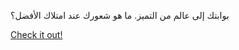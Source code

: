 بوابتك إلى عالم من التميز. ما هو شعورك عند امتلاك الأفضل؟

[Check it out!](https://www.facebook.com/share/17TW2PL6Tj/)